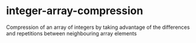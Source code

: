 # integer-array-compression
Compression of an array of integers by taking advantage of the differences and repetitions between neighbouring array elements
